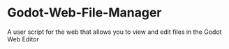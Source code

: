 # Godot-Web-File-Manager
A user script for the web that allows you to view and edit files in the Godot Web Editor
